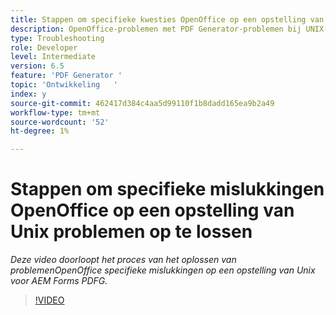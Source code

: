 ```yaml
---
title: Stappen om specifieke kwesties OpenOffice op een opstelling van Unix problemen op te lossen
description: OpenOffice-problemen met PDF Generator-problemen bij UNIX-installatie oplossen.
type: Troubleshooting
role: Developer
level: Intermediate
version: 6.5
feature: 'PDF Generator '
topic: 'Ontwikkeling   '
index: y
source-git-commit: 462417d384c4aa5d99110f1b8dadd165ea9b2a49
workflow-type: tm+mt
source-wordcount: '52'
ht-degree: 1%

---
```



# Stappen om specifieke mislukkingen OpenOffice op een opstelling van Unix problemen op te lossen

*Deze video doorloopt het proces van het oplossen van problemenOpenOffice specifieke mislukkingen op een opstelling van Unix voor AEM Forms PDFG.*

>[!VIDEO](https://video.tv.adobe.com/v/335551?quality=9&learn=on)

